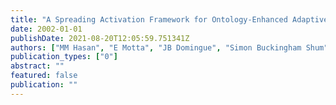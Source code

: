 ```yaml
---
title: "A Spreading Activation Framework for Ontology-Enhanced Adaptive Information Access"
date: 2002-01-01
publishDate: 2021-08-20T12:05:59.751341Z
authors: ["MM Hasan", "E Motta", "JB Domingue", "Simon Buckingham Shum", "M Vargas-Vera", " ..."]
publication_types: ["0"]
abstract: ""
featured: false
publication: ""
---
```


